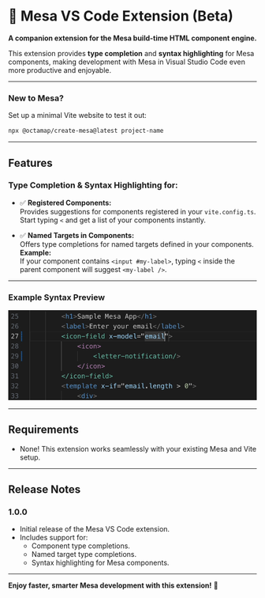 # 🚀 **Mesa VS Code Extension (Beta)**  
**A companion extension for the Mesa build-time HTML component engine.**  

This extension provides **type completion** and **syntax highlighting** for Mesa components, making development with Mesa in Visual Studio Code even more productive and enjoyable.  

---

### **New to Mesa?**  
Set up a minimal Vite website to test it out:  
```bash
npx @octamap/create-mesa@latest project-name
```

---

## **Features**

### Type Completion & Syntax Highlighting for:
- ✅ **Registered Components:**  
  Provides suggestions for components registered in your `vite.config.ts`. Start typing `<` and get a list of your components instantly.

- ✅ **Named Targets in Components:**  
  Offers type completions for named targets defined in your components.  
  **Example:**  
  If your component contains `<input #my-label>`, typing `<` inside the parent component will suggest `<my-label />`.

---

### **Example Syntax Preview**  
![Syntax Highlighting and Completions](images/syntax.png)

---

## **Requirements**

- None! This extension works seamlessly with your existing Mesa and Vite setup.

---

## **Release Notes**

### **1.0.0**
- Initial release of the Mesa VS Code extension.  
- Includes support for:
  - Component type completions.
  - Named target type completions.  
  - Syntax highlighting for Mesa components.

---

**Enjoy faster, smarter Mesa development with this extension!** 🚀